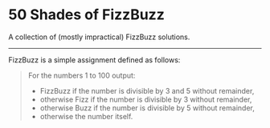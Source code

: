 # 50 Shades of FizzBuzz

A collection of (mostly impractical) FizzBuzz solutions.

---

FizzBuzz is a simple assignment defined as follows:

>For the numbers 1 to 100 output:
>
>- FizzBuzz if the number is divisible by 3 and 5 without remainder,
>- otherwise Fizz if the number is divisible by 3 without remainder,
>- otherwise Buzz if the number is divisible by 5 without remainder,
>- otherwise the number itself.
